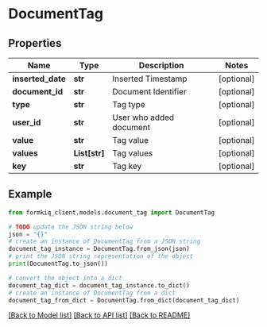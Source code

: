 # DocumentTag


## Properties

Name | Type | Description | Notes
------------ | ------------- | ------------- | -------------
**inserted_date** | **str** | Inserted Timestamp | [optional] 
**document_id** | **str** | Document Identifier | [optional] 
**type** | **str** | Tag type | [optional] 
**user_id** | **str** | User who added document | [optional] 
**value** | **str** | Tag value | [optional] 
**values** | **List[str]** | Tag values | [optional] 
**key** | **str** | Tag key | [optional] 

## Example

```python
from formkiq_client.models.document_tag import DocumentTag

# TODO update the JSON string below
json = "{}"
# create an instance of DocumentTag from a JSON string
document_tag_instance = DocumentTag.from_json(json)
# print the JSON string representation of the object
print(DocumentTag.to_json())

# convert the object into a dict
document_tag_dict = document_tag_instance.to_dict()
# create an instance of DocumentTag from a dict
document_tag_from_dict = DocumentTag.from_dict(document_tag_dict)
```
[[Back to Model list]](../README.md#documentation-for-models) [[Back to API list]](../README.md#documentation-for-api-endpoints) [[Back to README]](../README.md)


